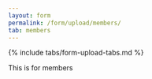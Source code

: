 ```yaml
---
layout: form
permalink: /form/upload/members/
tab: members
---
```


{% include tabs/form-upload-tabs.md %}

This is for members

